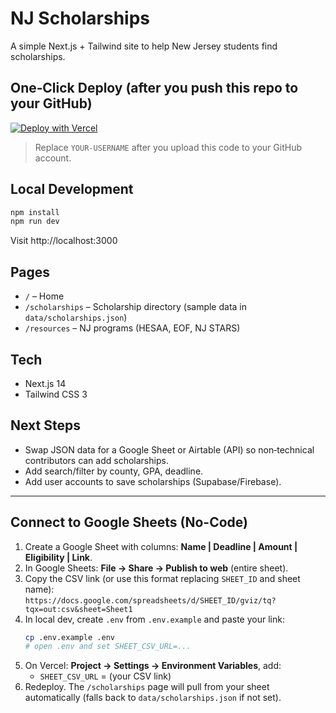 # NJ Scholarships

A simple Next.js + Tailwind site to help New Jersey students find scholarships.

## One‑Click Deploy (after you push this repo to your GitHub)

[![Deploy with Vercel](https://vercel.com/button)](https://vercel.com/new/clone?repository-url=https://github.com/omsharma13-blue/nj-scholarships)

> Replace `YOUR-USERNAME` after you upload this code to your GitHub account.

## Local Development

```bash
npm install
npm run dev
```

Visit http://localhost:3000

## Pages
- `/` – Home
- `/scholarships` – Scholarship directory (sample data in `data/scholarships.json`)
- `/resources` – NJ programs (HESAA, EOF, NJ STARS)

## Tech
- Next.js 14
- Tailwind CSS 3

## Next Steps
- Swap JSON data for a Google Sheet or Airtable (API) so non‑technical contributors can add scholarships.
- Add search/filter by county, GPA, deadline.
- Add user accounts to save scholarships (Supabase/Firebase).


---

## Connect to Google Sheets (No-Code)

1. Create a Google Sheet with columns: **Name | Deadline | Amount | Eligibility | Link**.
2. In Google Sheets: **File → Share → Publish to web** (entire sheet).  
3. Copy the CSV link (or use this format replacing `SHEET_ID` and sheet name):  
   `https://docs.google.com/spreadsheets/d/SHEET_ID/gviz/tq?tqx=out:csv&sheet=Sheet1`
4. In local dev, create `.env` from `.env.example` and paste your link:
   ```bash
   cp .env.example .env
   # open .env and set SHEET_CSV_URL=...
   ```
5. On Vercel: **Project → Settings → Environment Variables**, add:
   - `SHEET_CSV_URL` = (your CSV link)
6. Redeploy. The `/scholarships` page will pull from your sheet automatically (falls back to `data/scholarships.json` if not set).

